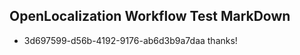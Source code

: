 ## OpenLocalization Workflow Test MarkDown
* 3d697599-d56b-4192-9176-ab6d3b9a7daa thanks!

<!--HONumber=Aug16_HO3-->


